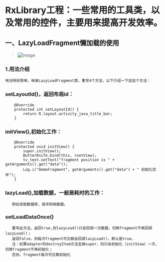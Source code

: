 RxLibrary工程：一些常用的工具类，以及常用的控件，主要用来提高开发效率。
=====

一、LazyLoadFragment懒加载的使用
---------  
>![image](https://github.com/buhuiming/BHMAndroid/blob/master/screenShots/5.jpg) 


### 1.用法介绍
    用法特别简单，继承LazyLoadFragment类，重写4个方法，以下介绍一下这这个方法：
    
### setLayoutId()，返回布局id：</br>

        @Override
        protected int setLayoutId() {
            return R.layout.activity_java_title_bar;
        }

### initView(),初始化工作：</br>

        @Override
        protected void initView() {
            super.initView();
            ButterKnife.bind(this, rootView);
            tv_text.setText("fragment position is " + getArguments().get("data"));
            Log.i("DemoFragment", getArguments().get("data") + " 初始化完毕");
        }
        
### lazyLoad(),加载数据，一般是耗时的工作：</br>
       
       例如读取数据库，请求网络数据。

### setLoadDataOnce()</br>
       
       重写此方法，返回true,则lazyLoad()只会回调一次数据，切换fragment不再回调lazyLoad()；
       返回false，则每次fragment可见都会回调lazyLoad()，默认是true。
       注：如果adapter的destroyItem方法去掉super，则只会初始化（initView）一次，切换fragment不再初始化；
       否则，fragment每次可见都初始化



 
